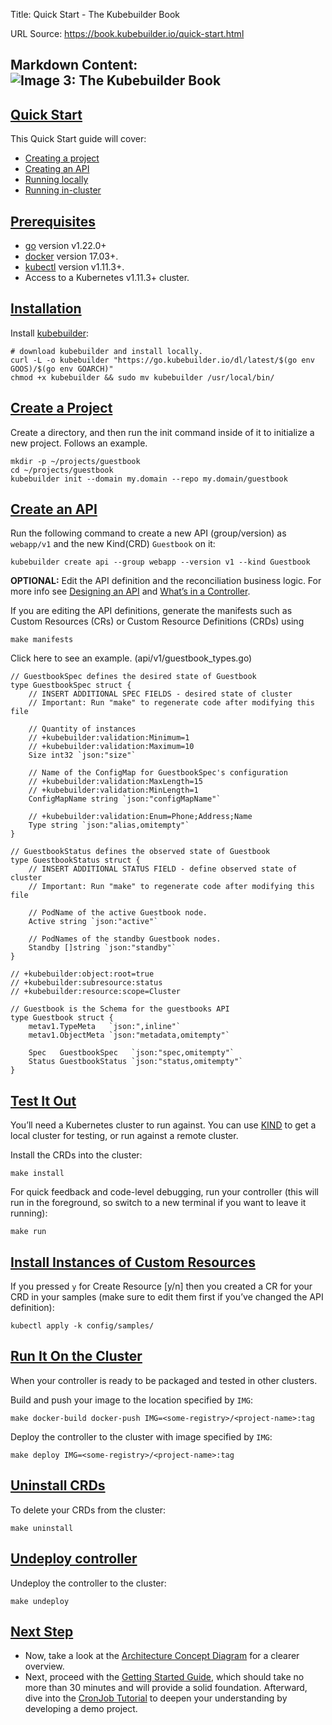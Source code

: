Title: Quick Start - The Kubebuilder Book

URL Source: https://book.kubebuilder.io/quick-start.html

Markdown Content:
![Image 3: The Kubebuilder Book](https://book.kubebuilder.io/logos/logo-single-line.png)
----------------------------------------------------------------------------------------

[Quick Start](https://book.kubebuilder.io/quick-start.html#quick-start)
-----------------------------------------------------------------------

This Quick Start guide will cover:

*   [Creating a project](https://book.kubebuilder.io/quick-start.html#create-a-project)
*   [Creating an API](https://book.kubebuilder.io/quick-start.html#create-an-api)
*   [Running locally](https://book.kubebuilder.io/quick-start.html#test-it-out)
*   [Running in-cluster](https://book.kubebuilder.io/quick-start.html#run-it-on-the-cluster)

[Prerequisites](https://book.kubebuilder.io/quick-start.html#prerequisites)
---------------------------------------------------------------------------

*   [go](https://golang.org/dl/) version v1.22.0+
*   [docker](https://docs.docker.com/install/) version 17.03+.
*   [kubectl](https://kubernetes.io/docs/tasks/tools/install-kubectl/) version v1.11.3+.
*   Access to a Kubernetes v1.11.3+ cluster.

[Installation](https://book.kubebuilder.io/quick-start.html#installation)
-------------------------------------------------------------------------

Install [kubebuilder](https://sigs.k8s.io/kubebuilder):

```
# download kubebuilder and install locally.
curl -L -o kubebuilder "https://go.kubebuilder.io/dl/latest/$(go env GOOS)/$(go env GOARCH)"
chmod +x kubebuilder && sudo mv kubebuilder /usr/local/bin/
```

[Create a Project](https://book.kubebuilder.io/quick-start.html#create-a-project)
---------------------------------------------------------------------------------

Create a directory, and then run the init command inside of it to initialize a new project. Follows an example.

```
mkdir -p ~/projects/guestbook
cd ~/projects/guestbook
kubebuilder init --domain my.domain --repo my.domain/guestbook
```

[Create an API](https://book.kubebuilder.io/quick-start.html#create-an-api)
---------------------------------------------------------------------------

Run the following command to create a new API (group/version) as `webapp/v1` and the new Kind(CRD) `Guestbook` on it:

```
kubebuilder create api --group webapp --version v1 --kind Guestbook
```

**OPTIONAL:** Edit the API definition and the reconciliation business logic. For more info see [Designing an API](https://book.kubebuilder.io/cronjob-tutorial/api-design) and [What’s in a Controller](https://book.kubebuilder.io/cronjob-tutorial/controller-overview).

If you are editing the API definitions, generate the manifests such as Custom Resources (CRs) or Custom Resource Definitions (CRDs) using

```
make manifests
```

Click here to see an example. (api/v1/guestbook\_types.go)

```
// GuestbookSpec defines the desired state of Guestbook
type GuestbookSpec struct {
    // INSERT ADDITIONAL SPEC FIELDS - desired state of cluster
    // Important: Run "make" to regenerate code after modifying this file

    // Quantity of instances
    // +kubebuilder:validation:Minimum=1
    // +kubebuilder:validation:Maximum=10
    Size int32 `json:"size"`

    // Name of the ConfigMap for GuestbookSpec's configuration
    // +kubebuilder:validation:MaxLength=15
    // +kubebuilder:validation:MinLength=1
    ConfigMapName string `json:"configMapName"`

    // +kubebuilder:validation:Enum=Phone;Address;Name
    Type string `json:"alias,omitempty"`
}

// GuestbookStatus defines the observed state of Guestbook
type GuestbookStatus struct {
    // INSERT ADDITIONAL STATUS FIELD - define observed state of cluster
    // Important: Run "make" to regenerate code after modifying this file

    // PodName of the active Guestbook node.
    Active string `json:"active"`

    // PodNames of the standby Guestbook nodes.
    Standby []string `json:"standby"`
}

// +kubebuilder:object:root=true
// +kubebuilder:subresource:status
// +kubebuilder:resource:scope=Cluster

// Guestbook is the Schema for the guestbooks API
type Guestbook struct {
    metav1.TypeMeta   `json:",inline"`
    metav1.ObjectMeta `json:"metadata,omitempty"`

    Spec   GuestbookSpec   `json:"spec,omitempty"`
    Status GuestbookStatus `json:"status,omitempty"`
}
```

[Test It Out](https://book.kubebuilder.io/quick-start.html#test-it-out)
-----------------------------------------------------------------------

You’ll need a Kubernetes cluster to run against. You can use [KIND](https://sigs.k8s.io/kind) to get a local cluster for testing, or run against a remote cluster.

Install the CRDs into the cluster:

```
make install
```

For quick feedback and code-level debugging, run your controller (this will run in the foreground, so switch to a new terminal if you want to leave it running):

```
make run
```

[Install Instances of Custom Resources](https://book.kubebuilder.io/quick-start.html#install-instances-of-custom-resources)
---------------------------------------------------------------------------------------------------------------------------

If you pressed `y` for Create Resource \[y/n\] then you created a CR for your CRD in your samples (make sure to edit them first if you’ve changed the API definition):

```
kubectl apply -k config/samples/
```

[Run It On the Cluster](https://book.kubebuilder.io/quick-start.html#run-it-on-the-cluster)
-------------------------------------------------------------------------------------------

When your controller is ready to be packaged and tested in other clusters.

Build and push your image to the location specified by `IMG`:

```
make docker-build docker-push IMG=<some-registry>/<project-name>:tag
```

Deploy the controller to the cluster with image specified by `IMG`:

```
make deploy IMG=<some-registry>/<project-name>:tag
```

[Uninstall CRDs](https://book.kubebuilder.io/quick-start.html#uninstall-crds)
-----------------------------------------------------------------------------

To delete your CRDs from the cluster:

```
make uninstall
```

[Undeploy controller](https://book.kubebuilder.io/quick-start.html#undeploy-controller)
---------------------------------------------------------------------------------------

Undeploy the controller to the cluster:

```
make undeploy
```

[Next Step](https://book.kubebuilder.io/quick-start.html#next-step)
-------------------------------------------------------------------

*   Now, take a look at the [Architecture Concept Diagram](https://book.kubebuilder.io/architecture) for a clearer overview.
*   Next, proceed with the [Getting Started Guide](https://book.kubebuilder.io/getting-started), which should take no more than 30 minutes and will provide a solid foundation. Afterward, dive into the [CronJob Tutorial](https://book.kubebuilder.io/cronjob-tutorial/cronjob-tutorial) to deepen your understanding by developing a demo project.

[](https://book.kubebuilder.io/architecture "Previous chapter")[](https://book.kubebuilder.io/getting-started "Next chapter")

[](https://book.kubebuilder.io/architecture "Previous chapter")[](https://book.kubebuilder.io/getting-started "Next chapter")

